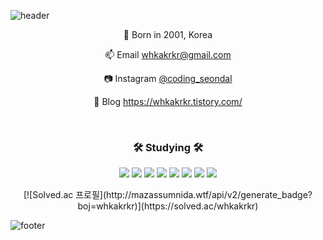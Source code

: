 <!--
**whkakrkr/whkakrkr** is a ✨ _special_ ✨ repository because its `README.md` (this file) appears on your GitHub profile.
-->

![header](https://capsule-render.vercel.app/api?type=egg&color=auto&height=100&section=header)


<p align="center"> 🍰 Born in 2001, Korea </p>     

<p align="center">📫 Email <a href="whkakrkr@gmail.com">whkakrkr@gmail.com</a></p>

<p align="center"> 📷 Instagram <a href="https://www.instagram.com/coding_seondal/">@coding_seondal</a></p>

<p align="center">📝 Blog <a href="https://whkakrkr.tistory.com/">https://whkakrkr.tistory.com/</a></p>
</br>
<h3 align="center">🛠️ Studying 🛠️</h3>
<p align="center">
  <img src="https://img.shields.io/badge/C++-00599C?style=flat-square&logo=C%2B%2B&logoColor=white"/></a>
  <img src="https://img.shields.io/badge/Swift-FA7343?style=flat-square&logo=swift&logoColor=white"/></a>
  <img src="https://img.shields.io/badge/HTML5-E34F26?style=flat-square&logo=html5&logoColor=white"/></a>
  <img src="https://img.shields.io/badge/CSS3-1572B6?style=flat-square&logo=css3&logoColor=white"/></a>
  <img src="https://img.shields.io/badge/MarkDown-000000?style=flat-square&logo=markdown&logoColor=white"/></a>
  <!--<img src="https://img.shields.io/badge/Python-3776AB?style=flat-square&logo=python&logoColor=white"/></a>-->
  <img src="https://img.shields.io/badge/Java-007396?style=flat-square&logo=java&logoColor=white"/></a>
  <img src="https://img.shields.io/badge/JavaScript-F7DF1E?style=flat-square&logo=javascript&logoColor=white"/></a>
  <img src="https://img.shields.io/badge/Kotlin-0095D5?style=flat-square&logo=kotlin&logoColor=white"/></a>
                                                 </p>
                                                                                                                                                                                                                                 
<div align="center">[![Solved.ac
프로필](http://mazassumnida.wtf/api/v2/generate_badge?boj=whkakrkr)](https://solved.ac/whkakrkr)</div>
  <!--[![Anurag's github stats](https://github-readme-stats.vercel.app/api?username=seondal)](https://github.com/anuraghazra/github-readme-stats)</a>-->

![footer](https://capsule-render.vercel.app/api?type=egg&color=auto&height=100&section=footer&)

